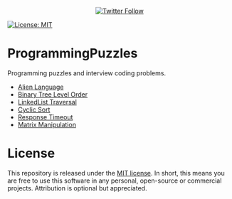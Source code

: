 <p align="center">
  <a href="https://twitter.com/anshul81">
    <img src="https://img.shields.io/twitter/follow/anshul81?style=social" alt="Twitter Follow" />
  </a>
</p>

[![License: MIT](https://img.shields.io/badge/License-MIT-yellow.svg)](https://opensource.org/licenses/MIT)

# ProgrammingPuzzles
Programming puzzles and interview coding problems.

- [Alien Language](https://github.com/anshulkhare7/ProgrammingPuzzles/tree/master/AlienLanguage)
- [Binary Tree Level Order](https://github.com/anshulkhare7/ProgrammingPuzzles/tree/master/BinaryTreeLevelOrder)
- [LinkedList Traversal](https://github.com/anshulkhare7/ProgrammingPuzzles/tree/master/LinkedListReversal)
- [Cyclic Sort](https://github.com/anshulkhare7/ProgrammingPuzzles/tree/master/CyclicSort)
- [Response Timeout](https://github.com/anshulkhare7/ProgrammingPuzzles/tree/master/ResponseTimeout)
- [Matrix Manipulation](https://github.com/anshulkhare7/ProgrammingPuzzles/tree/master/MatrixManipulation)

# License

This repository is released under the [MIT license](https://opensource.org/licenses/MIT). In short, this means you are free to use this software in any personal, open-source or commercial projects. Attribution is optional but appreciated.
